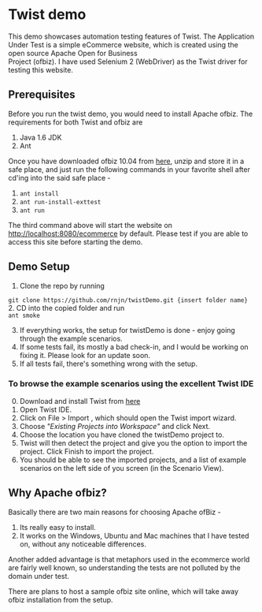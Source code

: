                                                                                                                                                                                    
# Twist demo                                                                                                                                                                         
                                                                                                                                                                                     
                                                                                                                                                                                     
This demo showcases automation testing features of Twist. The Application Under Test is a simple eCommerce website, which is created using the open source Apache Open for Business \
Project (ofbiz). I have used Selenium 2 (WebDriver) as the Twist driver for testing this website.                                                                                    
                                                                                                                                                                                     
## Prerequisites                                                                                                                                                                     
                                                                                                                                                                                     
Before you run the twist demo, you would need to install Apache ofbiz. The requirements for both Twist and ofbiz are                                                                 
1. Java 1.6 JDK                                                                                                                                                                      
2. Ant                                                                                                                                                                               
                                                                                                                                                                                     
Once you have downloaded ofbiz 10.04 from [here](http://ofbiz.apache.org/download.html), unzip and store it in a safe place, and just run the following commands in your favorite shell after cd'ing into the said safe place -                                     
                                                                                                                                                                                     
1. ` ant install  `                                                                                                                                                                     
2. ` ant run-install-exttest  `                                                                                                                                                         
3. ` ant run   `                                                                                                                                                                        
                                                                                                                                                                                     
The third command above will start the website on [http://localhost:8080/ecommerce](http://localhost:8080/ecommerce) by default. Please test if you are able to access this site before starting the demo.              
                                                                                                                                                                                     
                                                                                                                                                                                     
## Demo Setup                                                                                                                                                                        
                                                                                                                                                                                     
1. Clone the repo by running
                                                                                                                                                         
 ` git clone https://github.com/rnjn/twistDemo.git {insert folder name} `                                                                                                           
2. CD into the copied folder and run                                                                                                                                                 
 `ant smoke`     
                                                                                                                                                                     
3. If everything works, the setup for twistDemo is done - enjoy going through the example scenarios.                                                                                 
4. If some tests fail, its mostly a bad check-in, and I would be working on fixing it. Please look for an update soon.                                                               
5. If all tests fail, there's something wrong with the setup.                                                                                                                        
                                                                                                                                                                                     
### To browse the example scenarios using the excellent Twist IDE    

0. Download and install Twist from [here](http://www.thoughtworks-studios.com/agile-test-automation)                                                                                                                                                                            
1. Open Twist IDE.                                                                                                                                                                   
2. Click on File > Import , which should open the Twist import wizard.                                                                                                               
3. Choose *"Existing Projects into Workspace"* and click Next.                                                                                                                       
4. Choose the location you have cloned the twistDemo project to.                                                                                                                     
5. Twist will then detect the project and give you the option to import the project. Click Finish to import the project.                                                             
6. You should be able to see the imported projects, and a list of example scenarios on the left side of you screen (in the Scenario View).                                           
                                                                                                                                                                                     
## Why Apache ofbiz?                                                                                                                                                                 
                                                                                                                                                                                     
Basically there are two main reasons for choosing Apache ofBiz -                                                                                                                     
                                                                                                                                                                                     
1. Its really easy to install.                                                                                                                                                       
2. It works on the Windows, Ubuntu and Mac machines that I have tested on, without any noticeable differences.                                                                       
                                                                                                                                                                                     
Another added advantage is that metaphors used in the ecommerce world are fairly well known, so understanding the tests are not polluted by the domain under test.                   

There are plans to host a sample ofbiz site online, which will take away ofbiz installation from the setup.                                                                                                                                                                                   
                                                                                                                                                                                     
